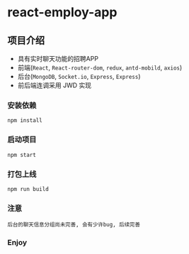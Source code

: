 # react-employ-app

## 项目介绍
- 具有实时聊天功能的招聘APP
- 前端(```React```, ```React-router-dom```, ```redux```, ```antd-mobild```, ```axios```)
- 后台(```MongoDB```, ```Socket.io```, ```Express```, ```Express```)
- 前后端连调采用 JWD 实现


### 安装依赖
```
npm install
```

### 启动项目
```
npm start
```

### 打包上线
```
npm run build
```


### 注意
```
后台的聊天信息分组尚未完善, 会有少许bug, 后续完善
```

### Enjoy